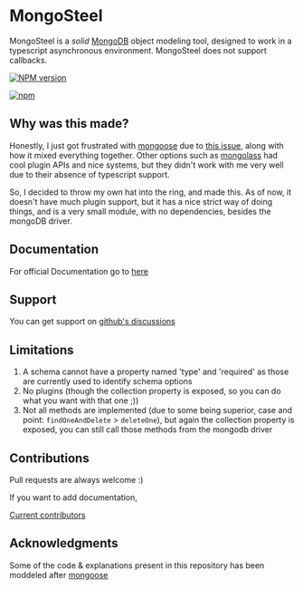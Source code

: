 # MongoSteel

MongoSteel is a *solid* [MongoDB](https://www.mongodb.org/) object modeling tool, designed to work in a typescript asynchronous environment. MongoSteel does not support callbacks.

[![NPM version](https://badge.fury.io/js/mongosteel.svg)](http://badge.fury.io/js/mongosteel)

[![npm](https://nodei.co/npm/mongosteel.png)](https://www.npmjs.com/package/mongosteel)

## Why was this made?
Honestly, I just got frustrated with [mongoose](https://github.com/Automattic/mongoose) due to [this issue](https://github.com/Automattic/mongoose/issues/10349), along with how it mixed everything together. Other options such as [mongolass](https://github.com/mongolass/mongolass) had cool plugin APIs and nice systems, but they didn't work with me very well due to their absence of typescript support. 

So, I decided to throw my own hat into the ring, and made this. As of now, it doesn't have much plugin support, but it has a nice strict way of doing things, and is a very small module, with no dependencies, besides the mongoDB driver.

## Documentation

For official Documentation go to [here](https://mongosteel.shadygoat.eu/docs)

## Support

You can get support on [github's discussions](https://github.com/ShadiestGoat/mongosteel/discussions/categories/q-a)

## Limitations

1. A schema cannot have a property named 'type' and 'required' as those are currently used to identify schema options
2. No plugins (though the collection property is exposed, so you can do what you want with that one ;))
3. Not all methods are implemented (due to some being superior, case and point: `findOneAndDelete` > `deleteOne`), but again the collection property is exposed, you can still call those methods from the mongodb driver

## Contributions

Pull requests are always welcome :)

If you want to add documentation, 

[Current contributors](https://github.com/ShadiestGoat/mongosteel/graphs/contributors)

## Acknowledgments

Some of the code & explanations present in this repository has been moddeled after [mongoose](https://github.com/Automattic/mongoose)

